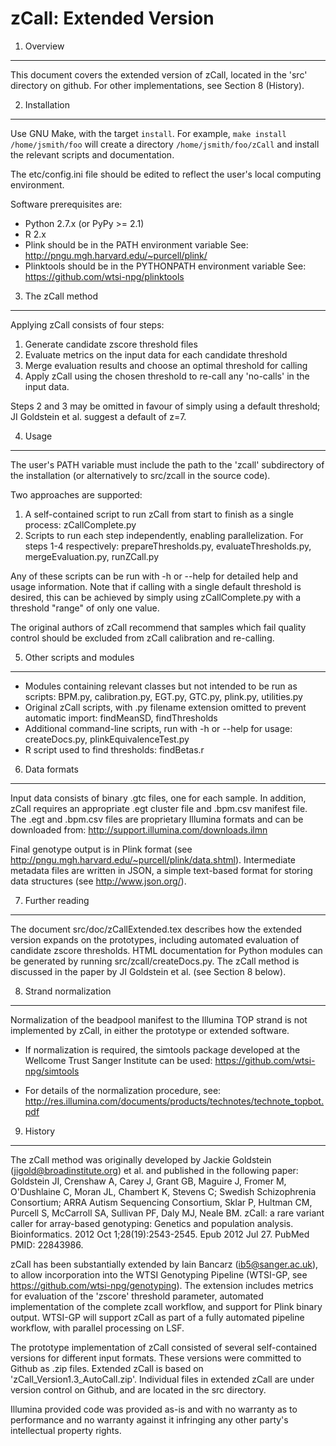
zCall: Extended Version
=======================

1. Overview
-----------

This document covers the extended version of zCall, located in the 'src' 
directory on github. For other implementations, see Section 8 (History).

2. Installation
---------------

Use GNU Make, with the target `install`. For example, `make install 
/home/jsmith/foo` will create a directory `/home/jsmith/foo/zCall` and 
install the relevant scripts and documentation. 

The etc/config.ini file should be edited to reflect the user's local 
computing environment. 

Software prerequisites are:
  * Python 2.7.x (or PyPy >= 2.1)
  * R 2.x
  * Plink should be in the PATH environment variable
    See: http://pngu.mgh.harvard.edu/~purcell/plink/
  * Plinktools should be in the PYTHONPATH environment variable
    See: https://github.com/wtsi-npg/plinktools

3. The zCall method
-------------------

Applying zCall consists of four steps:
  1. Generate candidate zscore threshold files
  2. Evaluate metrics on the input data for each candidate threshold
  3. Merge evaluation results and choose an optimal threshold for calling
  4. Apply zCall using the chosen threshold to re-call any 'no-calls' in 
the input data.

Steps 2 and 3 may be omitted in favour of simply using a default threshold; 
JI Goldstein et al. suggest a default of z=7.

4. Usage
--------

The user's PATH variable must include the path to the 'zcall' subdirectory of 
the installation (or alternatively to src/zcall in the source code).

Two approaches are supported:
  1. A self-contained script to run zCall from start to finish as a single 
process:  zCallComplete.py
  2. Scripts to run each step independently, enabling parallelization.  For 
steps 1-4 respectively: prepareThresholds.py, evaluateThresholds.py, 
mergeEvaluation.py, runZCall.py

Any of these scripts can be run with -h or --help for detailed help and 
usage information. Note that if calling with a single default threshold is 
desired, this can be achieved by simply using zCallComplete.py with a 
threshold "range" of only one value.

The original authors of zCall recommend that samples which fail quality 
control should be excluded from zCall calibration and re-calling.

5. Other scripts and modules
----------------------------

  * Modules containing relevant classes but not intended to be run as scripts: 
BPM.py, calibration.py, EGT.py, GTC.py, plink.py, utilities.py
  * Original zCall scripts, with .py filename extension omitted to prevent 
automatic import: findMeanSD, findThresholds
  * Additional command-line scripts, run with -h or --help for usage: 
createDocs.py, plinkEquivalenceTest.py
  * R script used to find thresholds: findBetas.r

6. Data formats
---------------

Input data consists of binary .gtc files, one for each sample. In addition, 
zCall requires an appropriate .egt cluster file and .bpm.csv manifest file. 
The .egt and .bpm.csv files are proprietary Illumina formats and can be 
downloaded from: http://support.illumina.com/downloads.ilmn

Final genotype output is in Plink format (see 
http://pngu.mgh.harvard.edu/~purcell/plink/data.shtml).  Intermediate 
metadata files are written in JSON, a simple text-based format for storing 
data structures (see http://www.json.org/).

7. Further reading
------------------

The document src/doc/zCallExtended.tex describes how the extended version 
expands on the prototypes, including automated evaluation of candidate zscore 
thresholds. HTML documentation for Python modules can be generated by running 
src/zcall/createDocs.py. The zCall method is discussed in the paper by JI 
Goldstein et al. (see Section 8 below).

8. Strand normalization
-----------------------

Normalization of the beadpool manifest to the Illumina TOP strand is not 
implemented by zCall, in either the prototype or extended software. 

* If normalization is required, the simtools package developed at the 
Wellcome Trust Sanger Institute can be used: https://github.com/wtsi-npg/simtools

* For details of the normalization procedure, see: http://res.illumina.com/documents/products/technotes/technote_topbot.pdf‎

9. History
----------

The zCall method was originally developed by Jackie Goldstein 
(jigold@broadinstitute.org) et al. and published in the following paper:
Goldstein JI, Crenshaw A, Carey J, Grant GB, Maguire J, Fromer M, 
O'Dushlaine C, Moran JL, Chambert K, Stevens C; Swedish Schizophrenia 
Consortium; ARRA Autism Sequencing Consortium, Sklar P, Hultman CM, Purcell S, 
McCarroll SA, Sullivan PF, Daly MJ, Neale BM. zCall: a rare variant caller 
for array-based genotyping: Genetics and population analysis. Bioinformatics. 
2012 Oct 1;28(19):2543-2545. Epub 2012 Jul 27. PubMed PMID: 22843986.

zCall has been substantially extended by Iain Bancarz (ib5@sanger.ac.uk), to 
allow incorporation into the WTSI Genotyping Pipeline (WTSI-GP, see 
https://github.com/wtsi-npg/genotyping). The extension includes metrics for 
evaluation of the 'zscore' threshold parameter, automated implementation of 
the complete zcall workflow, and support for Plink binary output.  WTSI-GP will 
support zCall as part of a fully automated pipeline workflow, with parallel 
processing on LSF.

The prototype implementation of zCall consisted of several self-contained 
versions for different input formats. These versions were committed to Github 
as .zip files. Extended zCall is based on 'zCall_Version1.3_AutoCall.zip'. 
Individual files in extended zCall are under version control on Github, and 
are located in the src directory.

Illumina provided code was provided as-is and with no warranty as to 
performance and no warranty against it infringing any other party's 
intellectual property rights.
